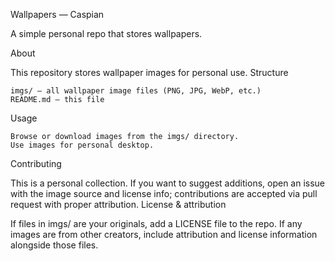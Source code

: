Wallpapers — Caspian

A simple personal repo that stores wallpapers.

About

This repository stores wallpaper images for personal use.
Structure

    imgs/ — all wallpaper image files (PNG, JPG, WebP, etc.)
    README.md — this file

Usage

    Browse or download images from the imgs/ directory.
    Use images for personal desktop.

Contributing

This is a personal collection. If you want to suggest additions, open an issue with the image source and license info; contributions are accepted via pull request with proper attribution.
License & attribution

If files in imgs/ are your originals, add a LICENSE file to the repo. If any images are from other creators, include attribution and license information alongside those files.
